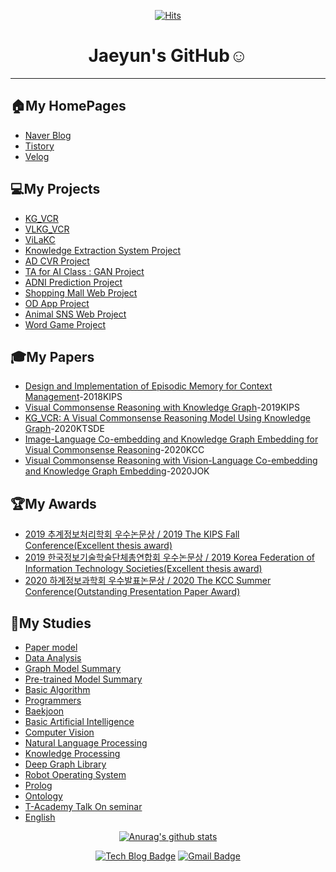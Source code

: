 <div align=center>
  
[![Hits](https://hits.seeyoufarm.com/api/count/incr/badge.svg?url=https%3A%2F%2Fgithub.com%2Fjaeyun95%2Fhit-counter)](https://hits.seeyoufarm.com)



# Jaeyun's GitHub:relaxed:
</div>   

---
## 🏠My HomePages
* [Naver Blog](https://blog.naver.com/jaeyoon_95)   
* [Tistory](https://jaeyoon-95.tistory.com/)   
* [Velog](https://velog.io/@jaeyun95)   

## 💻My Projects   
* [KG_VCR](https://github.com/jaeyun95/KG_VCR)
* [VLKG_VCR](https://github.com/jaeyun95/VLKG_VCR)
* [ViLaKC](https://github.com/jaeyun95/ViLaKC)
* [Knowledge Extraction System Project](https://github.com/jaeyun95/KnowledgeExtraction)   
* [AD CVR Project](https://github.com/jaeyun95/CVR_Project)   
* [TA for AI Class : GAN Project](https://github.com/jaeyun95/GAN_project)   
* [ADNI Prediction Project](https://github.com/jaeyun95/AD_Prediction)  
* [Shopping Mall Web Project](https://github.com/jaeyun95/SoftwareSE_WebProject)   
* [OD App Project](https://github.com/jaeyun95/OD)
* [Animal SNS Web Project](https://github.com/jaeyun95/ANIMAL)   
* [Word Game Project](https://github.com/jaeyun95/WordGame)   



## 🎓My Papers
* [Design and Implementation of Episodic Memory for Context Management](https://www.eiric.or.kr/literature/ser_view.php?SnxGubun=INME&mode=total&searchCate=literature&literature=Y&more=Y&research=Y&pg=2&gu=INME001F9&cmd=qryview&SnxIndxNum=219264&q1_yy=2018&q1_mm=11&rownum=11&totalCnt=135&q1_t=6rmA7J247LKg&listUrl=L2xpdGVyYXR1cmUvcmVzdWx0LnBocD9TbnhHdWJ1bj1JTk1FJm1vZGU9dG90YWwmc2VhcmNoQ2F0ZT1saXRlcmF0dXJlJmxpdGVyYXR1cmU9WSZxMT0lQjElRTglQzAlQ0UlQzMlQjYmbW9yZT1ZJmYxPU1OJnJlc2VhcmNoPVkmcGc9Mg==&f1=MN&q1=%B1%E8%C0%CE%C3%B6)-2018KIPS   
* [Visual Commonsense Reasoning with Knowledge Graph](http://kips.or.kr/bbs/confn/article/1024)-2019KIPS   
* [KG_VCR: A Visual Commonsense Reasoning Model Using Knowledge Graph](http://ktsde.kips.or.kr/digital-library/23377)-2020KTSDE   
* [Image-Language Co-embedding and Knowledge Graph Embedding for Visual Commonsense Reasoning](http://www.kiise.or.kr/academy/board/publishList2.fa?MENU_ID=060500)-2020KCC   
* [Visual Commonsense Reasoning with Vision-Language Co-embedding and Knowledge Graph Embedding](https://www.kiise.or.kr/academy/board/publishList2.fa?MENU_ID=060500)-2020JOK   

## 🏆My Awards
* [2019 추계정보처리학회 우수논문상 / 2019 The KIPS Fall Conference(Excellent thesis award)](https://github.com/jaeyun95/jaeyun95/blob/master/Awards/2019autumn/README.md)   
* [2019 한국정보기술학술단체총연합회 우수논문상 / 2019 Korea Federation of Information Technology Societies(Excellent thesis award)](https://github.com/jaeyun95/jaeyun95/blob/master/Awards/2019autumn/README.md)   
* [2020 하계정보과학회 우수발표논문상 / 2020 The KCC Summer Conference(Outstanding Presentation Paper Award)](https://github.com/jaeyun95/jaeyun95/tree/master/Awards/2020summer/README.md)   

## 📖My Studies   
* [Paper model](https://github.com/jaeyun95/paper_models)
* [Data Analysis](https://github.com/jaeyun95/data_analysis)
* [Graph Model Summary](https://github.com/jaeyun95/Graph_Model_Summary)   
* [Pre-trained Model Summary](https://github.com/jaeyun95/pre-trained-vl-model)   
* [Basic Algorithm](https://github.com/jaeyun95/Algorithm)   
* [Programmers](https://github.com/jaeyun95/Programmers)   
* [Baekjoon](https://github.com/jaeyun95/Baekjoon)
* [Basic Artificial Intelligence](https://github.com/jaeyun95/AI-Study)   
* [Computer Vision](https://github.com/jaeyun95/Computer_Vision)   
* [Natural Language Processing](https://github.com/jaeyun95/Natural_Language_Processing)   
* [Knowledge Processing](https://github.com/jaeyun95/Knowledge_Processing)   
* [Deep Graph Library](https://github.com/jaeyun95/DGL)   
* [Robot Operating System](https://github.com/jaeyun95/ROS)   
* [Prolog](https://github.com/jaeyun95/Prolog)   
* [Ontology](https://github.com/jaeyun95/Ontology)   
* [T-Academy Talk On seminar](https://github.com/jaeyun95/T-Academy)   
* [English](https://github.com/jaeyun95/EnglishStudy)   




<div align=center>

[![Anurag's github stats](https://github-readme-stats.vercel.app/api?username=jaeyun95)](https://github.com/anuraghazra/github-readme-stats)   

[![Tech Blog Badge](http://img.shields.io/badge/-Tech%20blog-black?style=flat-square&logo=github&link=https://blog.naver.com/jaeyoon_95)](https://blog.naver.com/jaeyoon_95)
[![Gmail Badge](https://img.shields.io/badge/Gmail-d14836?style=flat-square&logo=Gmail&logoColor=white&link=mailto:wodbs9522@gmail.com)](mailto:wodbs9522@gmail.com)
</div>
